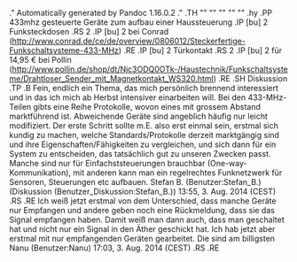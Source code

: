 .\" Automatically generated by Pandoc 1.16.0.2
.\"
.TH "" "" "" "" ""
.hy
.PP
433mhz gesteuerte Geräte zum aufbau einer Haussteuerung
.IP \[bu] 2
Funksteckdosen
.RS 2
.IP \[bu] 2
bei
Conrad (http://www.conrad.de/ce/de/overview/0806012/Steckerfertige-Funkschaltsysteme-433-MHz)
.RE
.IP \[bu] 2
Türkontakt
.RS 2
.IP \[bu] 2
für 14,95 € bei
Pollin (http://www.pollin.de/shop/dt/Njc3ODQ0OTk-/Haustechnik/Funkschaltsysteme/Drahtloser_Sender_mit_Magnetkontakt_WS320.html)
.RE
.SH Diskussion
.TP
.B 
Fein, endlich ein Thema, das mich persönlich brennend interessiert und
in das ich mich ab Herbst intensiver einarbeiten will.
Bei den 433\-MHz\-Teilen gibts eine Reihe Protokolle, wovon eines mit
grossem Abstand marktführend ist.
Abweichende Geräte sind angeblich häufig nur leicht modifiziert.
Der erste Schritt sollte m.E.
also erst einmal sein, erstmal sich kundig zu machen, welche
Standards/Protokolle derzeit marktgängig sind und ihre
Eigenschaften/Fähigkeiten zu vergleichen, und sich dann für ein System
zu entscheiden, das tatsächlich gut zu unseren Zwecken passt.
Manche sind nur für Einfachststeuerungen brauchbar
(One\-way\-Kommunikation), mit anderen kann man ein regelrechtes
Funknetzwerk für Sensoren, Steuerungen etc aufbauen.
Stefan B. (Benutzer:Stefan_B.)
(Diskussion (Benutzer_Diskussion:Stefan_B.)) 13:55, 3.
Aug.
2014 (CEST)
.RS
.RE
Ich weiß jetzt erstmal von dem Unterschied, dass manche Geräte nur
Empfangen und andere geben noch eine Rückmeldung, dass sie das Signal
empfangen haben.
Damit weiß man dann auch, dass man geschaltet hat und nicht nur ein
Signal in den Äther geschickt hat.
Ich hab jetzt aber erstmal mit nur empfangenden Geräten gearbeitet.
Die sind am billigsten Nanu (Benutzer:Nanu) 17:03, 3.
Aug.
2014 (CEST)
.RS
.RE
